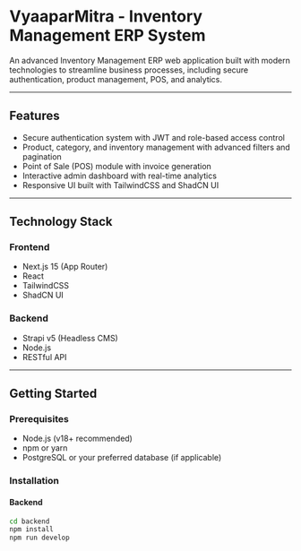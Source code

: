 # VyaaparMitra - Inventory Management ERP System

An advanced Inventory Management ERP web application built with modern technologies to streamline business processes, including secure authentication, product management, POS, and analytics.

---

## Features

- Secure authentication system with JWT and role-based access control
- Product, category, and inventory management with advanced filters and pagination
- Point of Sale (POS) module with invoice generation
- Interactive admin dashboard with real-time analytics
- Responsive UI built with TailwindCSS and ShadCN UI

---

## Technology Stack

### Frontend
- Next.js 15 (App Router)
- React
- TailwindCSS
- ShadCN UI

### Backend
- Strapi v5 (Headless CMS)
- Node.js
- RESTful API

---

## Getting Started

### Prerequisites
- Node.js (v18+ recommended)
- npm or yarn
- PostgreSQL or your preferred database (if applicable)

### Installation

#### Backend
```bash
cd backend
npm install
npm run develop
